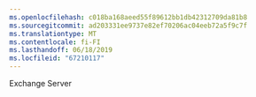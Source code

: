```yaml
---
ms.openlocfilehash: c018ba168aeed55f89612bb1db42312709da81b8
ms.sourcegitcommit: ad203331ee9737e82ef70206ac04eeb72a5f9c7f
ms.translationtype: MT
ms.contentlocale: fi-FI
ms.lasthandoff: 06/18/2019
ms.locfileid: "67210117"
---
```

Exchange Server